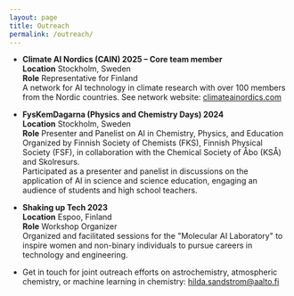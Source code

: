 ```yaml
---
layout: page
title: Outreach
permalink: /outreach/
---
```


- **Climate AI Nordics (CAIN) 2025 – Core team member**  
  **Location** Stockholm, Sweden  
  **Role** Representative for Finland  
  A network for AI technology in climate research with over 100 members from the Nordic countries. See network website: [climateainordics.com](https://climateainordics.com/)

- **FysKemDagarna (Physics and Chemistry Days) 2024**  
  **Location** Stockholm, Sweden  
  **Role** Presenter and Panelist on AI in Chemistry, Physics, and Education  
  Organized by Finnish Society of Chemists (FKS), Finnish Physical Society (FSF), in collaboration with the Chemical Society of Åbo (KSÅ) and Skolresurs.  
  Participated as a presenter and panelist in discussions on the application of AI in science and science education, engaging an audience of students and high school teachers.

- **Shaking up Tech 2023**  
  **Location** Espoo, Finland  
  **Role** Workshop Organizer  
  Organized and facilitated sessions for the "Molecular AI Laboratory" to inspire women and non-binary individuals to pursue careers in technology and engineering.

- Get in touch for joint outreach efforts on astrochemistry, atmospheric chemistry, or machine learning in chemistry: [hilda.sandstrom@aalto.fi](mailto:hilda.sandstrom@aalto.fi)

